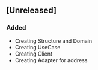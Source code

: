 ## [Unreleased]
### Added
- Creating Structure and Domain
- Creating UseCase
- Creating Client
- Creating Adapter for address